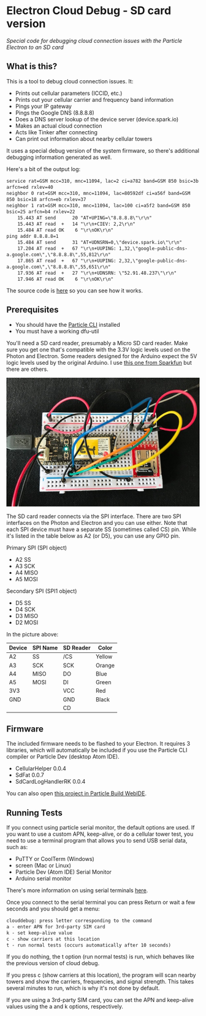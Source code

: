# Electron Cloud Debug - SD card version

*Special code for debugging cloud connection issues with the Particle Electron to an SD card*

## What is this?

This is a tool to debug cloud connection issues. It:

- Prints out cellular parameters (ICCID, etc.)
- Prints out your cellular carrier and frequency band information
- Pings your IP gateway
- Pings the Google DNS (8.8.8.8)
- Does a DNS server lookup of the device server (device.spark.io)
- Makes an actual cloud connection
- Acts like Tinker after connecting 
- Can print out information about nearby cellular towers

It uses a special debug version of the system firmware, so there's additional debugging information generated as well.

Here's a bit of the output log:

```
service rat=GSM mcc=310, mnc=11094, lac=2 ci=a782 band=GSM 850 bsic=3b arfcn=ed rxlev=40
neighbor 0 rat=GSM mcc=310, mnc=11094, lac=80592df ci=a56f band=GSM 850 bsic=18 arfcn=eb rxlev=37
neighbor 1 rat=GSM mcc=310, mnc=11094, lac=100 ci=a5f2 band=GSM 850 bsic=25 arfcn=b4 rxlev=22
    15.443 AT send      20 "AT+UPING=\"8.8.8.8\"\r\n"
    15.443 AT read  +   14 "\r\n+CIEV: 2,2\r\n"
    15.484 AT read OK    6 "\r\nOK\r\n"
ping addr 8.8.8.8=1
    15.484 AT send      31 "AT+UDNSRN=0,\"device.spark.io\"\r\n"
    17.204 AT read  +   67 "\r\n+UUPING: 1,32,\"google-public-dns-a.google.com\",\"8.8.8.8\",55,812\r\n"
    17.865 AT read  +   67 "\r\n+UUPING: 2,32,\"google-public-dns-a.google.com\",\"8.8.8.8\",55,651\r\n"
    17.936 AT read  +   27 "\r\n+UDNSRN: \"52.91.48.237\"\r\n"
    17.946 AT read OK    6 "\r\nOK\r\n"
```

The source code is [here](https://github.com/rickkas7/electron-clouddebug/blob/master/clouddebug-electron.cpp) so you can see how it works. 

## Prerequisites 

- You should have the [Particle CLI](https://docs.particle.io/guide/tools-and-features/cli/electron/) installed
- You must have a working dfu-util

You'll need a SD card reader, presumably a Micro SD card reader. Make sure you get one that's compatible with the 3.3V logic levels used on the Photon and Electron. Some readers designed for the Arduino expect the 5V logic levels used by the original Arduino. I use [this one from Sparkfun](https://www.sparkfun.com/products/13743) but there are others.

![Electron](electron.jpg)

The SD card reader connects via the SPI interface. There are two SPI interfaces on the Photon and Electron and you can use either. Note that each SPI device must have a separate SS (sometimes called CS) pin. While it's listed in the table below as A2 (or D5), you can use any GPIO pin.

Primary SPI (SPI object)

- A2 SS
- A3 SCK
- A4 MISO
- A5 MOSI

Secondary SPI (SPI1 object)

- D5 SS
- D4 SCK
- D3 MISO
- D2 MOSI

In the picture above:

| Device | SPI Name | SD Reader | Color  |
| ------ | -------- | --------- | ------ |
| A2     | SS       | /CS       | Yellow |
| A3     | SCK      | SCK       | Orange |
| A4     | MISO     | DO        | Blue   |
| A5     | MOSI     | DI        | Green  |
| 3V3    |          | VCC       | Red    |
| GND    |          | GND       | Black  |
|        |          | CD        |        |



## Firmware

The included firmware needs to be flashed to your Electron. It requires 3 libraries, which will automatically be included if you use the Particle CLI compiler or Particle Dev (desktop Atom IDE).

- CellularHelper 0.0.4
- SdFat 0.0.7
- SdCardLogHandlerRK 0.0.4

You can also open [this project in Particle Build WebIDE](https://go.particle.io/shared_apps/5ab4f06005a14f0f79000145).

## Running Tests

If you connect using particle serial monitor, the default options are used. If you want to use a custom APN, keep-alive, or do a cellular tower test, you need to use a terminal program that allows you to send USB serial data, such as:

- PuTTY or CoolTerm (Windows)
- screen (Mac or Linux)
- Particle Dev (Atom IDE) Serial Monitor
- Arduino serial monitor

There's more information on using serial terminals [here](https://github.com/rickkas7/serial_tutorial).

Once you connect to the serial terminal you can press Return or wait a few seconds and you should get a menu:

```
clouddebug: press letter corresponding to the command
a - enter APN for 3rd-party SIM card
k - set keep-alive value
c - show carriers at this location
t - run normal tests (occurs automatically after 10 seconds)
```

If you do nothing, the t option (run normal tests) is run, which behaves like the previous version of cloud debug.

If you press c (show carriers at this location), the program will scan nearby towers and show the carriers, frequencies, and signal strength. This takes several minutes to run, which is why it's not done by default.

If you are using a 3rd-party SIM card, you can set the APN and keep-alive values using the a and k options, respectively.


